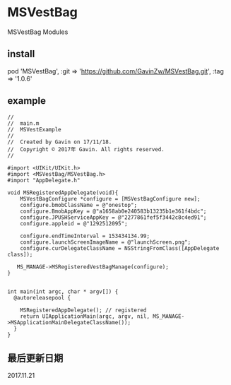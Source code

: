 # MSVestBag 
MSVestBag Modules

## install
pod 'MSVestBag', :git => 'https://github.com/GavinZw/MSVestBag.git', :tag => '1.0.6'


## example
    //
    //  main.m
    //  MSVestExample
    //
    //  Created by Gavin on 17/11/18.
    //  Copyright © 2017年 Gavin. All rights reserved.
    //

    #import <UIKit/UIKit.h>
    #import <MSVestBag/MSVestBag.h>
    #import "AppDelegate.h"    

    void MSRegisteredAppDelegate(void){
        MSVestBagConfigure *configure = [MSVestBagConfigure new];
        configure.bmobClassName = @"onestop";
        configure.BmobAppKey = @"a1658ab0e240583b13235b1e361f4bdc";
        configure.JPUSHServiceAppKey = @"2277861fef5f3442c8c4ed91";
        configure.appleid = @"1292512095";
  
        configure.endTimeInterval = 153434134.99;
        configure.launchScreenImageName = @"launchScreen.png";
        configure.curDelegateClassName = NSStringFromClass([AppDelegate class]);
  
       MS_MANAGE->MSRegisteredVestBagManage(configure);
    }


    int main(int argc, char * argv[]) {
      @autoreleasepool {

        MSRegisteredAppDelegate(); // registered        
        return UIApplicationMain(argc, argv, nil, MS_MANAGE->MSApplicationMainDelegateClassName());
      }
    }


## 最后更新日期
2017.11.21
